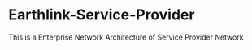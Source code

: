 # Earthlink-Service-Provider
This is a Enterprise Network Architecture  of Service Provider Network
